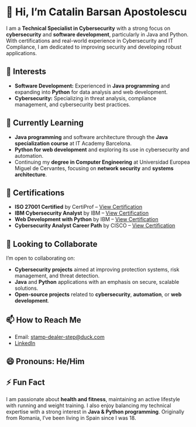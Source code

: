 # 👋 Hi, I’m Catalin Barsan Apostolescu 

I am a **Technical Specialist in Cybersecurity** with a strong focus on **cybersecurity** and **software development**, particularly in Java and Python. With certifications and real-world experience in Cybersecurity and IT Compliance, I am dedicated to improving security and developing robust applications.

## 👀 Interests
- **Software Development:** Experienced in **Java programming** and expanding into **Python** for data analysis and web development.
- **Cybersecurity:** Specializing in threat analysis, compliance management, and cybersecurity best practices.

## 🌱 Currently Learning
- **Java programming** and software architecture through the **Java specialization course** at IT Academy Barcelona.
- **Python for web development** and exploring its use in cybersecurity and automation.
- Continuing my **degree in Computer Engineering** at Universidad Europea Miguel de Cervantes, focusing on **network security** and **systems architecture**.

## 💼 Certifications
- **ISO 27001 Certified** by CertiProf – [View Certification](https://www.credly.com/badges/c971b57d-7125-4e29-974d-bac910799a74/public_url)
- **IBM Cybersecurity Analyst** by IBM – [View Certification](https://www.credly.com/badges/d3d22256-9b4a-4268-828e-84ec5a05a4b8/public_url)
- **Web Development with Python** by IBM – [View Certification](https://www.credly.com/badges/611735b7-98f1-482c-ba49-a1e7591cd2f8/public_url)
- **Cybersecurity Analyst Career Path** by CISCO – [View Certification](https://www.credly.com/badges/08f2ac18-516f-4590-8fef-235d6ce9f67c/public_url)

## 💼 Looking to Collaborate
I’m open to collaborating on:
- **Cybersecurity projects** aimed at improving protection systems, risk management, and threat detection.
- **Java** and **Python** applications with an emphasis on secure, scalable solutions.
- **Open-source projects** related to **cybersecurity**, **automation**, or **web development**.

## 📫 How to Reach Me
- Email: stamp-dealer-step@duck.com
- [LinkedIn](https://www.linkedin.com/in/catalinapostolescu)

## 😄 Pronouns: He/Him

## ⚡ Fun Fact
I am passionate about **health and fitness**, maintaining an active lifestyle with running and weight training. I also enjoy balancing my technical expertise with a strong interest in **Java & Python programming**. Originally from Romania, I’ve been living in Spain since I was 18.

<!---
CatalinBarsan/CatalinBarsan is a ✨ special ✨ repository because its `README.md` (this file) appears on your GitHub profile.
You can click the Preview link to take a look at your changes.
--->
